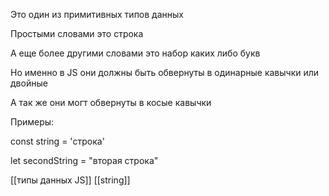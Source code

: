 Это один из примитивных типов данных

Простыми словами это строка

А еще более другими словами это набор каких либо букв

Но именно в JS они должны быть обвернуты в одинарные кавычки или двойные

А так же они могт обвернуты в косые кавычки

Примеры:

const string = 'строка'

let secondString = "вторая строка"

 [[типы данных JS]] [[string]] 